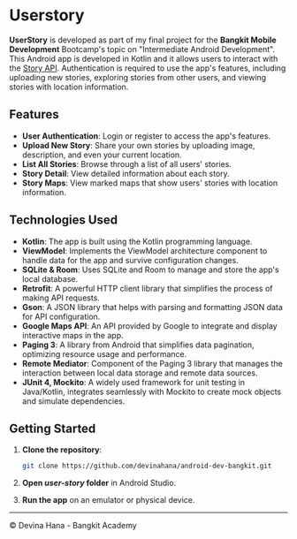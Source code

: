 # Userstory
**UserStory** is developed as part of my final project for the **Bangkit Mobile Development** Bootcamp's topic on "Intermediate Android Development". This Android app is developed in Kotlin and it allows users to interact with the [Story API](https://story-api.dicoding.dev/v1). Authentication is required to use the app's features, including uploading new stories, exploring stories from other users, and viewing stories with location information.

## Features

- **User Authentication**: Login or register to access the app's features.
- **Upload New Story**: Share your own stories by uploading image, description, and even your current location.
- **List All Stories**: Browse through a list of all users' stories.
- **Story Detail**: View detailed information about each story.
- **Story Maps**: View marked maps that show users' stories with location information. 

## Technologies Used

- **Kotlin**: The app is built using the Kotlin programming language.
- **ViewModel**: Implements the ViewModel architecture component to handle data for the app and survive configuration changes.
- **SQLite & Room**: Uses SQLite and Room to manage and store the app's local database.
- **Retrofit**: A powerful HTTP client library that simplifies the process of making API requests.
- **Gson**: A JSON library that helps with parsing and formatting JSON data for API configuration.
- **Google Maps API**: An API provided by Google to integrate and display interactive maps in the app.
- **Paging 3**: A library from Android that simplifies data pagination, optimizing resource usage and performance.
- **Remote Mediator**: Component of the Paging 3 library that manages the interaction between local data storage and remote data sources.
- **JUnit 4, Mockito**: A widely used framework for unit testing in Java/Kotlin, integrates seamlessly with Mockito to create mock objects and simulate dependencies.


## Getting Started

1. **Clone the repository**:
    ```bash
    git clone https://github.com/devinahana/android-dev-bangkit.git
    ```
2. **Open *user-story* folder** in Android Studio.

3. **Run the app** on an emulator or physical device.

***

© Devina Hana - Bangkit Academy
